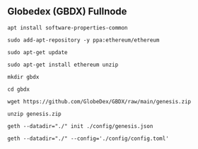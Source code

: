 ## Globedex (GBDX) Fullnode

`apt install software-properties-common`

`sudo add-apt-repository -y ppa:ethereum/ethereum`

`sudo apt-get update`

`sudo apt-get install ethereum unzip`

`mkdir gbdx`

`cd gbdx`

`wget https://github.com/GlobeDex/GBDX/raw/main/genesis.zip`
 
`unzip genesis.zip`

`geth --datadir="./" init ./config/genesis.json`

`geth --datadir="./" --config='./config/config.toml' ` 
